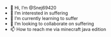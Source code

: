 - 👋 Hi, I’m @Snej69420
- 👀 I’m interested in suffering
- 🌱 I’m currently learning to suffer
- 💞️ I’m looking to collaborate on suffering
- 📫 How to reach me via minecraft java edition

<!---
Snej69420/Snej69420 is a ✨ special ✨ repository because its `README.md` (this file) appears on your GitHub profile.
You can click the Preview link to take a look at your changes.
--->
